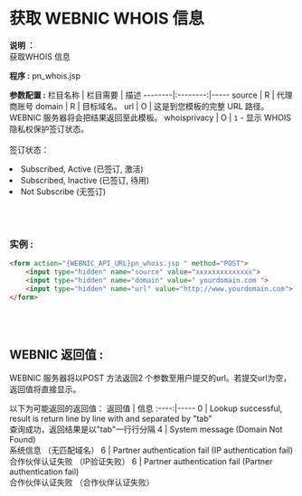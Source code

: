 # 获取 WEBNIC WHOIS 信息

**说明 ：** <br> 
获取WHOIS 信息

**程序 :** pn_whois.jsp

**参数配置 :**
栏目名称 | 栏目需要 | 描述
--------|:--------:|-----
source | R | 代理商账号
domain | R | 目标域名。
url | O | 这是到您模板的完整 URL 路径。 WEBNIC 服务器将会把结果返回至此模板。
whoisprivacy | O | `1` - 显示 WHOIS 隐私权保护签订状态。<br><br>签订状态：<li>Subscribed, Active (已签订, 激活)<li>Subscribed, Inactive (已签订, 待用)<li>Not Subscribe (无签订)

<br><br>

### 实例 :
```HTML
<form action="{WEBNIC_API_URL}pn_whois.jsp " method="POST"> 
    <input type="hidden" name="source" value="xxxxxxxxxxxxxx"> 
    <input type="hidden" name="domain" value=" yourdomain.com "> 
    <input type="hidden" name="url" value="http://www.yourdomain.com"> 
</form>
```
<br><br>

WEBNIC 返回值 :
-----
WEBNIC 服务器将以POST 方法返回2 个参数至用户提交的url。若提交url为空， 返回值将直接显示。

以下为可能返回的返回值：
返回值 | 信息
:----:|-----
0 | Lookup successful, result is return line by line with and separated by "tab" <br> 查询成功，返回结果是以"tab"一行行分隔
4 | System message (Domain Not Found) <br> 系统信息 （无匹配域名）
6 | Partner authentication fail (IP authentication fail) <br> 合作伙伴认证失败 （IP验证失败）
6 | Partner authentication fail (Partner authentication fail) <br> 合作伙伴认证失败 （合作伙伴认证失败）
